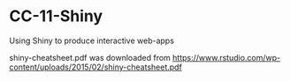 # CC-11-Shiny
Using Shiny to produce interactive web-apps

shiny-cheatsheet.pdf was downloaded from https://www.rstudio.com/wp-content/uploads/2015/02/shiny-cheatsheet.pdf
